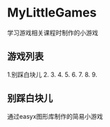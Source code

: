 # MyLittleGames
学习游戏相关课程时制作的小游戏
## 游戏列表
1.别踩白块儿
2.
3.
4.
5.
6.
7.
8.
9.

## 别踩白块儿
通过easyx图形库制作的简易小游戏
